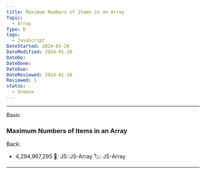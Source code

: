 ```yaml
---
title: Maximum Numbers of Items in an Array
Topic:
  - Array
Type: D
tags:
  - JavaScript
DateStarted: 2024-01-26
DateModified: 2024-01-26
DateDo:
DateDone:
DateDue:
DateReviewed: 2024-01-26
Reviewed: 1
status:
  - Snooze
---
```


---

Basic

### Maximum Numbers of Items in an Array

Back:

- 4,294,967,295
📌: JS::JS-Array
🏷️: JS-Array
<!--ID: 1706600287462-->

---

<!--SR:!2024-02-01,3,250-->
